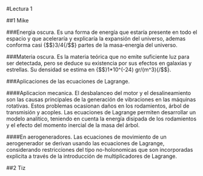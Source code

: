 #Lectura 1

##1 Mike 

###Energia oscura.
Es una forma de energía que estaría presente en todo el espacio y que aceleraría y explicaría la expansión del universo, ademas conforma casi {$$}3/4{/$$} partes de la masa-energía del universo.

###Materia oscura.
Es la materia teórica que no emite suficiente luz para ser detectada, pero se deduce su existencia por sus efectos en galaxias y estrellas. Su densidad se estima en {$$}1*10^(-24) gr/(m^3){/$$}.

###Aplicaciones de las ecuaciones de Lagrange.

####Aplicacion mecanica.
El desbalanceo del motor y el desalineamiento son las causas principales de la generación de vibraciones en las máquinas rotativas. Estos problemas ocasionan daños en los rodamientos, árbol de transmisión y acoples. Las ecuaciones de Lagrange permiten desarrollar un modelo analítico, teniendo en cuenta la energía disipada de los rodamientos y el efecto del momento inercial de la masa del árbol.

####En aerogeneradores.
Las ecuaciones de movimiento de un aerogenerador se derivan usando las ecuaciones de Lagrange, considerando restricciones del tipo no-holonomicas que son incorporadas explicita a través de la introducción de multiplicadores de Lagrange.


##2 Tiz
